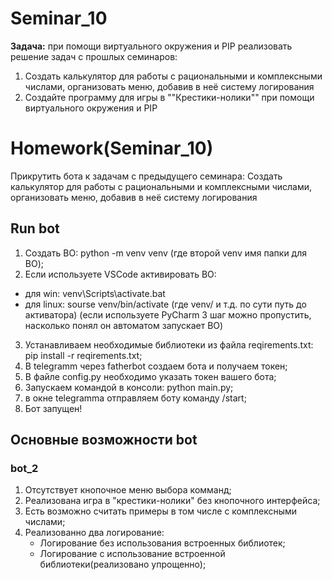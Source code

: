# Seminar_10
**Задача:** при помощи виртуального окружения и PIP реализовать решение задач с прошлых семинаров:

1. Создать калькулятор для работы с рациональными и комплексными числами, организовать меню, добавив в неё систему логирования
2. Создайте программу для игры в ""Крестики-нолики"" при помощи виртуального окружения и PIP

# Homework(Seminar_10)

  Прикрутить бота к задачам с предыдущего семинара:
  Создать калькулятор для работы с рациональными и комплексными числами, организовать меню, добавив в неё систему логирования

## Run bot

1. Создать ВО: python -m venv venv (где второй venv имя папки для ВО);
2. Если используете VSCode активировать ВО: 
-  для win: venv\Scripts\activate.bat
-  для linux: sourse venv/bin/activate
(где venv/ и т.д. по сути путь до активатора)
(если используете PyCharm 3 шаг можно пропустить, насколько понял он автоматом запускает ВО)
3. Устанавливаем необходимые библиотеки из файла reqirements.txt: pip install -r reqirements.txt;
4. В telegramm через fatherbot создаем бота и получаем токен;
5. В файле config.py необходимо указать токен вашего бота;
6. Запускаем командой в консоли: python main.py;
7. в окне telegramma отправляем боту команду /start;
8. Бот запущен!
   
## Основные возможности bot

### bot_2

1. Отсутствует кнопочное меню выбора комманд;
2. Реализована игра в "крестики-нолики" без кнопочного интерфейса;
3. Есть возможно считать примеры в том числе с комплексными числами;
4. Реализованно два логирование:
   - Логирование без использования встроенных библиотек;
   - Логирование с использование встроенной библиотеки(реализовано упрощенно);

